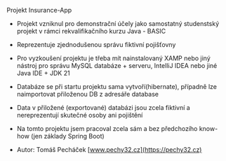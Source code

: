 Projekt Insurance-App

* Projekt vzniknul pro demonstrační účely jako samostatný studenstský projekt v rámci rekvalifikačního kurzu Java - BASIC
* Reprezentuje zjednodušenou správu fiktivní pojišťovny
* Pro vyzkoušení projektu je třeba mít nainstalovaný XAMP nebo jiný nástroj pro správu MySQL databáze + serveru, IntelliJ IDEA nebo jiné Java IDE + JDK 21
* Databáze se při startu projektu sama vytvoří(hibernate), případně lze naimportovat přiloženou DB z adresáře database
* Data v přiložené (exportované) databázi jsou zcela fiktivní a nereprezentují skutečné osoby ani pojištění
* Na tomto projektu jsem pracoval zcela sám a bez předchozího know-how (jen základy Spring Boot)
  
* Autor: Tomáš Pecháček [www.pechy32.cz](https://pechy32.cz)
